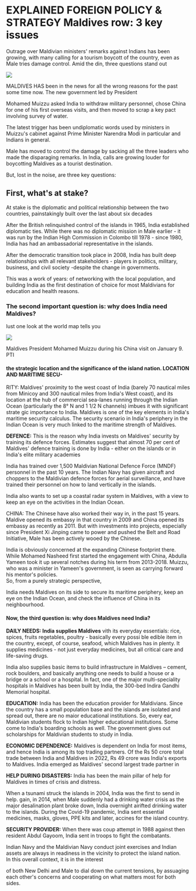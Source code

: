 # EXPLAINED FOREIGN POLICY & STRATEGY Maldives row: 3 key issues

Outrage over Maldivian ministers' remarks against Indians has been growing, with many calling for a tourism boycott of the country, even as Male tries damage control. Amid the din, three questions stand out

![](_page_0_Picture_2.jpeg)

MALDIVES HAS been in the news for all the wrong reasons for the past some time now. The new government led by President

Mohamed Muizzu asked India to withdraw military personnel, chose China for one of his first overseas visits, and then moved to scrap a key pact involving survey of water.

The latest trigger has been undiplomatic words used by ministers in Muizzu's cabinet against Prime Minister Narendra Modi in particular and Indians in general.

Male has moved to control the damage by sacking all the three leaders who made the disparaging remarks. In India, calls are growing louder for boycotting Maldives as a tourist destination.

But, lost in the noise, are three key questions:

## First, what's at stake?

At stake is the diplomatic and political relationship between the two countries, painstakingly built over the last about six decades

After the British relinquished control of the islands in 1965, India established diplomatic ties. While there was no diplomatic mission in Male earlier - it was run by the Indian High Commission in Colombo till 1978 - since 1980, India has had an ambassadorial representative in the islands.

After the democratic transition took place in 2008, India has built deep relationships with all relevant stakeholders - players in politics, military, business, and civil society -despite the change in governments.

This was a work of years: of networking with the local population, and building India as the first destination of choice for most Maldivians for education and health reasons.

### The second important question is: why does India need Maldives?

lust one look at the world map tells you

![](_page_0_Picture_16.jpeg)

Maldives President Mohamed Muizzu during his China visit on January 9. PTI

#### the strategic location and the significance of the island nation. LOCATION AND MARITIME SECU-

RITY: Maldives' proximity to the west coast of India (barely 70 nautical miles from Minicoy and 300 nautical miles from India's West coast), and its location at the hub of commercial sea-lanes running through the Indian Ocean (particularly the 8° N and 1 1/2 N channels) imbues it with significant strate gic importance to India. Maldives is one of the key elements in India's maritime security calculus. The security scenario in India's periphery in the Indian Ocean is very much linked to the maritime strength of Maldives.

**DEFENCE:** This is the reason why India invests on Maldives' security by training its defence forces. Estimates suggest that almost 70 per cent of Maldives' defence training is done by India - either on the islands or in India's elite military academies

India has trained over 1,500 Maldivian National Defence Force (MNDF) personnel in the past 10 years. The Indian Navy has given aircraft and choppers to the Maldivian defence forces for aerial surveillance, and have trained their personnel on how to land vertically in the islands.

India also wants to set up a coastal radar system in Maldives, with a view to keep an eye on the activities in the Indian Ocean.

CHINA: The Chinese have also worked their way in, in the past 15 years. Maldive opened its embassy in that country in 2009 and China opened its embassy as recently as 2011. But with investments into projects, especially since President Xi Jinping came to power and pushed the Belt and Road Initiative, Male has been actively wooed by the Chinese.

India is obviously concerned at the expanding Chinese footprint there. While Mohamed Nasheed first started the engagement with China, Abdulla Yameen took it up several notches during his term from 2013-2018. Muizzu, who was a minister in Yameen's government, is seen as carrying forward his mentor's policies.<br>So, from a purely strategic perspective,

India needs Maldives on its side to secure its maritime periphery, keep an eye on the Indian Ocean, and check the influence of China in its neighbourhood.

#### Now, the third question is: why does Maldives need India?

**DAILY NEEDS: India supplies Maldives** vith its everyday essentials: rice, spices, fruits regetables, poultry - basically every possi ble edible item in the country, except, of course, seafood, which Maldives has in plenty. It supplies medicines - not just everyday medicines, but all critical care and life-saving drugs.

India also supplies basic items to build infrastructure in Maldives – cement, rock boulders, and basically anything one needs to build a house or a bridge or a school or a hospital. In fact, one of the major multi-speciality hospitals in Maldives has been built by India, the 300-bed Indira Gandhi Memorial hospital.

**EDUCATION:** India has been the education provider for Maldivians. Since the country has a small population base and the islands are isolated and spread out, there are no maior educational institutions. So, every ear, Maldivian students flock to Indian higher educational institutions. Some come to India's boarding schools as well. The government gives out scholarships for Maldivian students to study in India.

**ECONOMIC DEPENDENCE:** Maldives is dependent on India for most items, and hence India is among its top trading partners. Of the Rs 50 crore total trade between India and Maldives in 2022, Rs 49 crore was India's exports to Maldives. India emerged as Maldives' second largest trade partner in

**HELP DURING DISASTERS:** India has been the main pillar of help for Maldives in times of crisis and distress.

When a tsunami struck the islands in 2004, India was the first to send in help. gain, in 2014, when Male suddenly had a drinking water crisis as the major desalination plant broke down, India overnight airifted drinking water to the islands. During the Covid-19 pandemic, India sent essential medicines, masks, gloves, PPE kits and later, accines for the island country.

**SECURITY PROVIDER:** When there was coup attempt in 1988 against then resident Abdul Gayoom, India sent in troops to fight the combatants.

Indian Navy and the Maldivian Navy conduct joint exercises and Indian assets are always in readiness in the vicinity to protect the island nation.<br>In this overall context, it is in the interest

of both New Delhi and Male to dial down the current tensions, by assuaging each other's concerns and cooperating on what matters most for both sides.